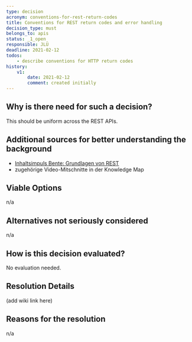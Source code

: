 ```yaml
---
type: decision
acronym: conventions-for-rest-return-codes
title: Conventions for REST return codes and error handling
decision_type: must
belongs_to: apis
status: _1_open
responsible: JLÜ
deadline: 2021-02-12
todos: 
    - describe conventions for HTTP return codes
history:
    v1:
        date: 2021-02-12
        comment: created initially
---
```


## Why is there need for such a decision?

This should be uniform across the REST APIs.

## Additional sources for better understanding the background

* [Inhaltsimpuls Bente: Grundlagen von REST](https://ilias.th-koeln.de/goto.php?target=file_1807406_download&client_id=ILIAS_FH_Koeln)
* zugehörige Video-Mitschnitte in der Knowledge Map

## Viable Options

n/a

## Alternatives not seriously considered

n/a

## How is this decision evaluated?

No evaluation needed.

 
## Resolution Details

(add wiki link here)

## Reasons for the resolution

n/a
